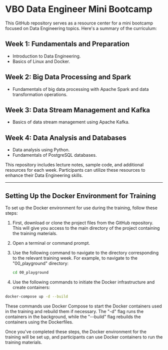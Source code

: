 # VBO Data Engineer Mini Bootcamp

This GitHub repository serves as a resource center for a mini bootcamp focused on Data Engineering topics. Here's a summary of the curriculum:

## Week 1: Fundamentals and Preparation

- Introduction to Data Engineering.
- Basics of Linux and Docker.

## Week 2: Big Data Processing and Spark

- Fundamentals of big data processing with Apache Spark and data transformation operations.

## Week 3: Data Stream Management and Kafka

- Basics of data stream management using Apache Kafka.

## Week 4: Data Analysis and Databases

- Data analysis using Python.
- Fundamentals of PostgreSQL databases.

This repository includes lecture notes, sample code, and additional resources for each week. Participants can utilize these resources to enhance their Data Engineering skills.

---

## Setting Up the Docker Environment for Training

To set up the Docker environment for use during the training, follow these steps:

1. First, download or clone the project files from the GitHub repository. This will give you access to the main directory of the project containing the training materials.

2. Open a terminal or command prompt.

3. Use the following command to navigate to the directory corresponding to the relevant training week. For example, to navigate to the "00_playground" directory:

    ```bash
    cd 00_playground
    ```

4. Use the following commands to initiate the Docker infrastructure and create containers:

```bash
docker-compose up -d --build
```

These commands use Docker Compose to start the Docker containers used in the training and rebuild them if necessary. The "-d" flag runs the containers in the background, while the "--build" flag rebuilds the containers using the Dockerfiles.

Once you've completed these steps, the Docker environment for the training will be set up, and participants can use Docker containers to run the training materials.
